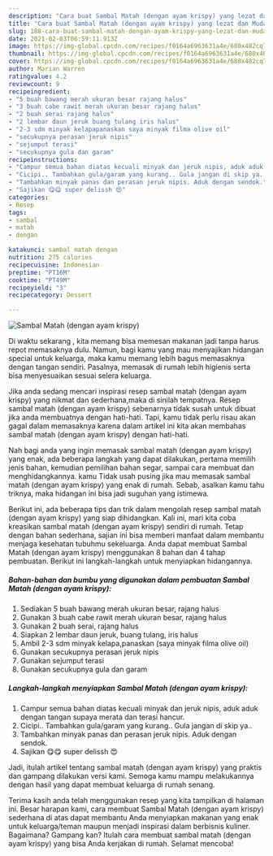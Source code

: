 ```yaml
---
description: "Cara buat Sambal Matah (dengan ayam krispy) yang lezat dan Mudah Dibuat"
title: "Cara buat Sambal Matah (dengan ayam krispy) yang lezat dan Mudah Dibuat"
slug: 188-cara-buat-sambal-matah-dengan-ayam-krispy-yang-lezat-dan-mudah-dibuat
date: 2021-02-03T06:59:11.913Z
image: https://img-global.cpcdn.com/recipes/f0164a6963631a4e/680x482cq70/sambal-matah-dengan-ayam-krispy-foto-resep-utama.jpg
thumbnail: https://img-global.cpcdn.com/recipes/f0164a6963631a4e/680x482cq70/sambal-matah-dengan-ayam-krispy-foto-resep-utama.jpg
cover: https://img-global.cpcdn.com/recipes/f0164a6963631a4e/680x482cq70/sambal-matah-dengan-ayam-krispy-foto-resep-utama.jpg
author: Marian Warren
ratingvalue: 4.2
reviewcount: 9
recipeingredient:
- "5 buah bawang merah ukuran besar rajang halus"
- "3 buah cabe rawit merah ukuran besar rajang halus"
- "2 buah serai rajang halus"
- "2 lembar daun jeruk buang tulang iris halus"
- "2-3 sdm minyak kelapapanaskan saya minyak filma olive oil"
- "secukupnya perasan jeruk nipis"
- "sejumput terasi"
- "secukupnya gula dan garam"
recipeinstructions:
- "Campur semua bahan diatas kecuali minyak dan jeruk nipis, aduk aduk dengan tangan supaya merata dan terasi hancur."
- "Cicipi.. Tambahkan gula/garam yang kurang.. Gula jangan di skip ya.."
- "Tambahkan minyak panas dan perasan jeruk nipis. Aduk dengan sendok."
- "Sajikan 😋😋 super delissh 😍"
categories:
- Resep
tags:
- sambal
- matah
- dengan

katakunci: sambal matah dengan 
nutrition: 275 calories
recipecuisine: Indonesian
preptime: "PT16M"
cooktime: "PT49M"
recipeyield: "3"
recipecategory: Dessert

---
```



![Sambal Matah (dengan ayam krispy)](https://img-global.cpcdn.com/recipes/f0164a6963631a4e/680x482cq70/sambal-matah-dengan-ayam-krispy-foto-resep-utama.jpg)

Di waktu  sekarang , kita memang bisa memesan makanan jadi tanpa harus repot memasaknya dulu. Namun, bagi kamu yang mau menyajikan hidangan special untuk keluarga, maka kamu memang lebih bagus memasaknya dengan tangan sendiri. Pasalnya, memasak di rumah lebih higienis serta bisa menyesuaikan sesuai selera keluarga.

Jika anda sedang mencari inspirasi resep sambal matah (dengan ayam krispy) yang nikmat dan sederhana,maka di sinilah tempatnya. Resep sambal matah (dengan ayam krispy)  sebenarnya tidak susah untuk dibuat jika anda membuatnya dengan hati-hati. Tapi, kamu tidak perlu risau akan gagal dalam memasaknya 
karena dalam artikel ini kita akan membahas sambal matah (dengan ayam krispy) dengan hati-hati.  



Nah bagi anda yang ingin memasak sambal matah (dengan ayam krispy) yang enak, ada beberapa langkah yang dapat dilakukan, pertama memilih jenis bahan, kemudian pemilihan bahan segar, sampai cara membuat dan menghidangkannya. kamu Tidak usah pusing jika mau memasak sambal matah (dengan ayam krispy) yang enak di rumah. Sebab, asalkan kamu  tahu triknya, maka hidangan ini bisa jadi suguhan yang istimewa.

Berikut ini, ada beberapa tips dan trik dalam mengolah resep sambal matah (dengan ayam krispy) yang siap dihidangkan. Kali ini, mari kita coba kreasikan sambal matah (dengan ayam krispy) sendiri di rumah. Tetap dengan bahan sederhana, sajian ini bisa memberi manfaat dalam membantu menjaga kesehatan tubuhmu sekeluarga. Anda dapat membuat Sambal Matah (dengan ayam krispy) menggunakan 8 bahan dan 4 tahap pembuatan. Berikut ini langkah-langkah untuk menyiapkan hidangannya.

<!--inarticleads1-->

##### Bahan-bahan dan bumbu yang digunakan dalam pembuatan Sambal Matah (dengan ayam krispy):

1. Sediakan 5 buah bawang merah ukuran besar, rajang halus
1. Gunakan 3 buah cabe rawit merah ukuran besar, rajang halus
1. Gunakan 2 buah serai, rajang halus
1. Siapkan 2 lembar daun jeruk, buang tulang, iris halus
1. Ambil 2-3 sdm minyak kelapa,panaskan (saya minyak filma olive oil)
1. Gunakan secukupnya perasan jeruk nipis
1. Gunakan sejumput terasi
1. Gunakan secukupnya gula dan garam




<!--inarticleads2-->

##### Langkah-langkah menyiapkan Sambal Matah (dengan ayam krispy):

1. Campur semua bahan diatas kecuali minyak dan jeruk nipis, aduk aduk dengan tangan supaya merata dan terasi hancur.
1. Cicipi.. Tambahkan gula/garam yang kurang.. Gula jangan di skip ya..
1. Tambahkan minyak panas dan perasan jeruk nipis. Aduk dengan sendok.
1. Sajikan 😋😋 super delissh 😍




Jadi, itulah artikel tentang  sambal matah (dengan ayam krispy)  yang praktis dan gampang dilakukan versi kami. Semoga kamu mampu melakukannya dengan hasil yang dapat membuat keluarga di rumah senang. 

Terima kasih anda telah menggunakan resep yang kita tampilkan di halaman ini. Besar harapan kami, cara membuat  Sambal Matah (dengan ayam krispy) sederhana di atas dapat membantu Anda menyiapkan makanan yang enak untuk keluarga/teman maupun menjadi inspirasi dalam berbisnis kuliner. Bagaimana? Gampang kan? Itulah cara membuat sambal matah (dengan ayam krispy) yang bisa Anda kerjakan di rumah. Selamat mencoba!

